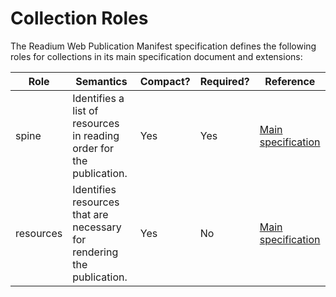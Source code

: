 # Collection Roles

The Readium Web Publication Manifest specification defines the following roles for collections in its main specification document and extensions:

| Role  | Semantics | Compact? | Required? | Reference |
| ----- | --------- | -------- | --------- | --------- |
| spine  | Identifies a list of resources in reading order for the publication.  | Yes  | Yes  | [Main specification](README.md) |
| resources  | Identifies resources that are necessary for rendering the publication.  | Yes  | No  | [Main specification](README.md) |
